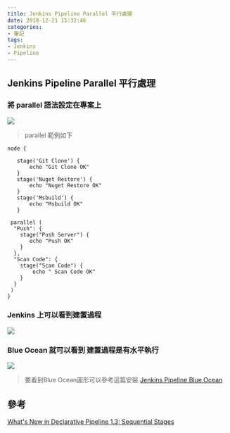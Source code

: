 ```yaml
---
title: Jenkins Pipeline Parallel 平行處理
date: 2018-12-21 15:32:46
categories:
- 筆記
tags:
- Jenkins
- Pipeline
---
```


## Jenkins Pipeline Parallel 平行處理


### 將 parallel 語法設定在專案上
![](https://i.imgur.com/BYD3cvl.png)

> parallel  範例如下
```
node {

   stage('Git Clone') {
       echo "Git Clone OK"
   }
   stage('Nuget Restore') {
       echo "Nuget Restore OK"
   }
   stage('Msbuild') {
       echo "Msbuild OK"
   }

 parallel (
  "Push": {
    stage("Push Server") {
       echo "Push OK"
    }
  },
  "Scan Code": {
    stage("Scan Code") {
        echo " Scan Code OK"
    }
  }
 )
}
```

### Jenkins 上可以看到建置過程
![](https://i.imgur.com/e67Wju4.png)

### Blue Ocean 就可以看到 建置過程是有水平執行
![](https://i.imgur.com/WmTbRhY.png)

> 要看到Blue Ocean圖形可以參考這篇安裝 [Jenkins Pipeline Blue Ocean](https://ste5022424.github.io/2018/12/20/Jenkins-Pipeline-Blue-Ocean/)

## 參考

[What's New in Declarative Pipeline 1.3: Sequential Stages](https://jenkins.io/blog/2018/07/02/whats-new-declarative-piepline-13x-sequential-stages/)